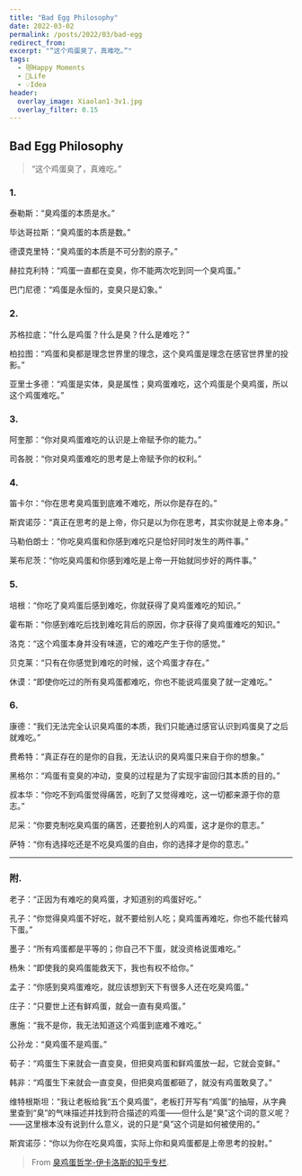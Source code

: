 ```yaml
---
title: "Bad Egg Philosophy"
date: 2022-03-02
permalink: /posts/2022/03/bad-egg
redirect_from: 
excerpt: "“这个鸡蛋臭了，真难吃。”"
tags:
  - 😻Happy Moments
  - 🍜Life
  - 💡Idea
header:
  overlay_image: Xiaolan1-3v1.jpg
  overlay_filter: 0.15
---
```


## Bad Egg Philosophy

> “这个鸡蛋臭了，真难吃。”

### **1.**

泰勒斯：“臭鸡蛋的本质是水。”

毕达哥拉斯：“臭鸡蛋的本质是数。”

德谟克里特：“臭鸡蛋的本质是不可分割的原子。”

赫拉克利特：“鸡蛋一直都在变臭，你不能两次吃到同一个臭鸡蛋。”

巴门尼德：“鸡蛋是永恒的，变臭只是幻象。”

### **2.**

苏格拉底：“什么是鸡蛋？什么是臭？什么是难吃？”

柏拉图：“鸡蛋和臭都是理念世界里的理念，这个臭鸡蛋是理念在感官世界里的投影。”

亚里士多德：“鸡蛋是实体，臭是属性；臭鸡蛋难吃，这个鸡蛋是个臭鸡蛋，所以这个鸡蛋难吃。”

### **3.**

阿奎那：“你对臭鸡蛋难吃的认识是上帝赋予你的能力。”

司各脱：“你对臭鸡蛋难吃的思考是上帝赋予你的权利。”

### **4.**

笛卡尔：“你在思考臭鸡蛋到底难不难吃，所以你是存在的。”

斯宾诺莎：“真正在思考的是上帝，你只是以为你在思考，其实你就是上帝本身。”

马勒伯朗士：“你吃臭鸡蛋和你感到难吃只是恰好同时发生的两件事。”

莱布尼茨：“你吃臭鸡蛋和你感到难吃是上帝一开始就同步好的两件事。”

### **5.**

培根：“你吃了臭鸡蛋后感到难吃，你就获得了臭鸡蛋难吃的知识。”

霍布斯：“你感到难吃后找到难吃背后的原因，你才获得了臭鸡蛋难吃的知识。”

洛克：“这个鸡蛋本身并没有味道，它的难吃产生于你的感觉。”

贝克莱：“只有在你感觉到难吃的时候，这个鸡蛋才存在。”

休谟：“即使你吃过的所有臭鸡蛋都难吃，你也不能说鸡蛋臭了就一定难吃。”

### **6.**

康德：“我们无法完全认识臭鸡蛋的本质，我们只能通过感官认识到鸡蛋臭了之后就难吃。”

费希特：“真正存在的是你的自我，无法认识的臭鸡蛋只来自于你的想象。”

黑格尔：“鸡蛋有变臭的冲动，变臭的过程是为了实现宇宙回归其本质的目的。”

叔本华：“你吃不到鸡蛋觉得痛苦，吃到了又觉得难吃，这一切都来源于你的意志。”

尼采：“你要克制吃臭鸡蛋的痛苦，还要抢别人的鸡蛋，这才是你的意志。”

萨特：“你有选择吃还是不吃臭鸡蛋的自由，你的选择才是你的意志。”

---

### **附.**

老子：“正因为有难吃的臭鸡蛋，才知道别的鸡蛋好吃。”

孔子：“你觉得臭鸡蛋不好吃，就不要给别人吃；臭鸡蛋再难吃，你也不能代替鸡下蛋。”

墨子：“所有鸡蛋都是平等的；你自己不下蛋，就没资格说蛋难吃。”

杨朱：“即使我的臭鸡蛋能救天下，我也有权不给你。”

孟子：“你感到臭鸡蛋难吃，就应该想到天下有很多人还在吃臭鸡蛋。”

庄子：“只要世上还有鲜鸡蛋，就会一直有臭鸡蛋。”

惠施：“我不是你，我无法知道这个鸡蛋到底难不难吃。”

公孙龙：“臭鸡蛋不是鸡蛋。”

荀子：“鸡蛋生下来就会一直变臭，但把臭鸡蛋和鲜鸡蛋放一起，它就会变鲜。”

韩非：“鸡蛋生下来就会一直变臭，但把臭鸡蛋都砸了，就没有鸡蛋敢臭了。”

维特根斯坦：“我让老板给我“五个臭鸡蛋”，老板打开写有“鸡蛋”的抽屉，从字典里查到“臭”的气味描述并找到符合描述的鸡蛋——但什么是“臭”这个词的意义呢？——这里根本没有说到什么意义，说的只是“臭”这个词是如何被使用的。”

斯宾诺莎：“你以为你在吃臭鸡蛋，实际上你和臭鸡蛋都是上帝思考的投射。”

> From [臭鸡蛋哲学-伊卡洛斯的知乎专栏](https://zhuanlan.zhihu.com/p/439810161).